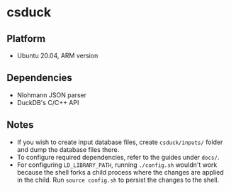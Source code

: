 # csduck

## Platform
- Ubuntu 20.04, ARM version

## Dependencies
- Nlohmann JSON parser
- DuckDB's C/C++ API

## Notes
- If you wish to create input database files, create `csduck/inputs/` folder and dump the database files there.
- To configure required dependencies, refer to the guides under `docs/`.
- For configuring `LD_LIBRARY_PATH`, running `./config.sh` wouldn't work because the shell forks a child process where the changes are applied in the child. Run `source config.sh` to persist the changes to the shell.

